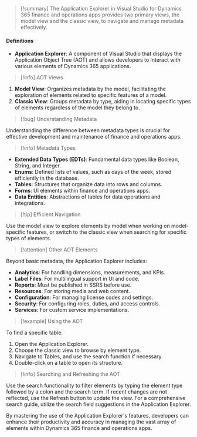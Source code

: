 >[!summary]
>The Application Explorer in Visual Studio for Dynamics 365 finance and operations apps provides two primary views, the model view and the classic view, to navigate and manage metadata effectively.

#### Definitions
- **Application Explorer**: A component of Visual Studio that displays the Application Object Tree (AOT) and allows developers to interact with various elements of Dynamics 365 applications.

>[!info] AOT Views

1. **Model View**: Organizes metadata by the model, facilitating the exploration of elements related to specific features of a model.
2. **Classic View**: Groups metadata by type, aiding in locating specific types of elements regardless of the model they belong to.

>[!bug] Understanding Metadata

Understanding the difference between metadata types is crucial for effective development and maintenance of finance and operations apps.

>[!info] Metadata Types

- **Extended Data Types (EDTs)**: Fundamental data types like Boolean, String, and Integer.
- **Enums**: Defined lists of values, such as days of the week, stored efficiently in the database.
- **Tables**: Structures that organize data into rows and columns.
- **Forms**: UI elements within finance and operations apps.
- **Data Entities**: Abstractions of tables for data operations and integrations.

>[!tip] Efficient Navigation

Use the model view to explore elements by model when working on model-specific features, or switch to the classic view when searching for specific types of elements.

>[!attention] Other AOT Elements

Beyond basic metadata, the Application Explorer includes:
- **Analytics**: For handling dimensions, measurements, and KPIs.
- **Label Files**: For multilingual support in UI and code.
- **Reports**: Must be published in SSRS before use.
- **Resources**: For storing media and web content.
- **Configuration**: For managing license codes and settings.
- **Security**: For configuring roles, duties, and access controls.
- **Services**: For custom service implementations.

>[!example] Using the AOT

To find a specific table:
1. Open the Application Explorer.
2. Choose the classic view to browse by element type.
3. Navigate to Tables, and use the search function if necessary.
4. Double-click on a table to open its structure.

>[!info] Searching and Refreshing the AOT

Use the search functionality to filter elements by typing the element type followed by a colon and the search term. If recent changes are not reflected, use the Refresh button to update the view. For a comprehensive search guide, utilize the search field suggestions in the Application Explorer.

By mastering the use of the Application Explorer's features, developers can enhance their productivity and accuracy in managing the vast array of elements within Dynamics 365 finance and operations apps.